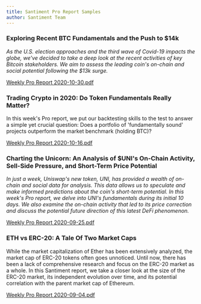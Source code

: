 ```yaml
---
title: Santiment Pro Report Samples
author: Santiment Team
---
```


### Exploring Recent BTC Fundamentals and the Push to $14k

*As the U.S. election approaches and the third wave of Covid-19 impacts the globe, we've decided to take a deep look at the recent activities of key Bitcoin stakeholders. We aim to assess the leading coin's on-chain and social potential following the $13k surge.*

[Weekly Pro Report 2020-10-30.pdf](https://production-sanbase-images.s3.amazonaws.com/uploads/7cfcd1dc75a6e37a197961f19a042b95225b167828cab4857b70ddd3e7906281_1604134004866_Bitcoin%20Weekly%20Pro%20Report%20.pdf)

### Trading Crypto in 2020: Do Token Fundamentals Really Matter?

In this week's Pro report, we put our backtesting skills to the test to answer a simple yet crucial question: Does a portfolio of 'fundamentally sound' projects outperform the market benchmark (holding BTC)?

[Weekly Pro Report 2020-10-16.pdf](https://production-sanbase-images.s3.amazonaws.com/uploads/5d555b3f0236814ca7d1bd7c744aed2ceca4db8aeec86e813f3fb07cd6f9dd4b_1602866186890_Weekly_report_2020-10-16.pdf)

### Charting the Unicorn: An Analysis of $UNI's On-Chain Activity, Sell-Side Pressure, and Short-Term Price Potential

*In just a week, Uniswap's new token, UNI, has provided a wealth of on-chain and social data for analysis. This data allows us to speculate and make informed predictions about the coin's short-term potential. In this week's Pro report, we delve into UNI's fundamentals during its initial 10 days. We also examine the on-chain activity that led to its price correction and discuss the potential future direction of this latest DeFi phenomenon.* 

[Weekly Pro Report 2020-09-25.pdf](https://production-sanbase-images.s3.amazonaws.com/uploads/22981475ffba0533410117afad88377a1d20aea58574bf0e2313a7a72420b2f6_1601049941906_UNI_report.pdf)

### ETH vs ERC-20: A Tale Of Two Market Caps

While the market capitalization of Ether has been extensively analyzed, the market cap of ERC-20 tokens often goes unnoticed. Until now, there has been a lack of comprehensive research and focus on the ERC-20 market as a whole. In this Santiment report, we take a closer look at the size of the ERC-20 market, its independent evolution over time, and its potential correlation with the parent market cap of Ethereum.

[Weekly Pro Report 2020-09-04.pdf](https://production-sanbase-images.s3.amazonaws.com/uploads/3e75f3b0d37899c7f8266da53d24d3ee2e644f68d478efbc190b4ee6ce9f03b9_1599222238461_Weekly_Sanbase_PRO_market_report_3.pdf)

